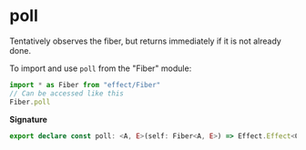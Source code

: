 # poll

Tentatively observes the fiber, but returns immediately if it is not
already done.

To import and use `poll` from the "Fiber" module:

```ts
import * as Fiber from "effect/Fiber"
// Can be accessed like this
Fiber.poll
```

**Signature**

```ts
export declare const poll: <A, E>(self: Fiber<A, E>) => Effect.Effect<Option.Option<Exit.Exit<A, E>>, never, never>
```
